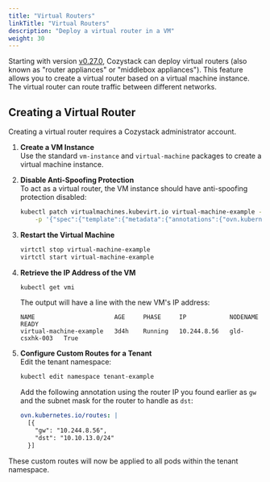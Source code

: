 ```yaml
---
title: "Virtual Routers"
linkTitle: "Virtual Routers"
description: "Deploy a virtual router in a VM"
weight: 30
---
```


Starting with version [v0.27.0](https://github.com/cozystack/cozystack/releases/tag/v0.27.0),
Cozystack can deploy virtual routers (also known as "router appliances" or "middlebox appliances").
This feature allows you to create a virtual router based on a virtual machine instance.
The virtual router can route traffic between different networks.

## Creating a Virtual Router

Creating a virtual router requires a Cozystack administrator account.

1.  **Create a VM Instance**<br/>
    Use the standard `vm-instance` and `virtual-machine` packages to create a virtual machine instance.
    
1.  **Disable Anti-Spoofing Protection**<br/>
    To act as a virtual router, the VM instance should have anti-spoofing protection disabled:

    ```bash
    kubectl patch virtualmachines.kubevirt.io virtual-machine-example --type=merge \
        -p '{"spec":{"template":{"metadata":{"annotations":{"ovn.kubernetes.io/port_security": "false"}}}}}'
    ```

1.  **Restart the Virtual Machine**

    ```bash
    virtctl stop virtual-machine-example
    virtctl start virtual-machine-example
    ```

1.  **Retrieve the IP Address of the VM**

    ```bash
    kubectl get vmi
    ```

    The output will have a line with the new VM's IP address:

    ```console
    NAME                      AGE     PHASE     IP            NODENAME        READY
    virtual-machine-example   3d4h    Running   10.244.8.56   gld-csxhk-003   True
    ```

1.  **Configure Custom Routes for a Tenant**<br/>
    Edit the tenant namespace:

    ```bash
    kubectl edit namespace tenant-example
    ```

    Add the following annotation using the router IP you found earlier as `gw`
    and the subnet mask for the router to handle as `dst`:
    
    ```yaml
    ovn.kubernetes.io/routes: |
      [{
        "gw": "10.244.8.56",
        "dst": "10.10.13.0/24"
      }]
    ```

These custom routes will now be applied to all pods within the tenant namespace.
